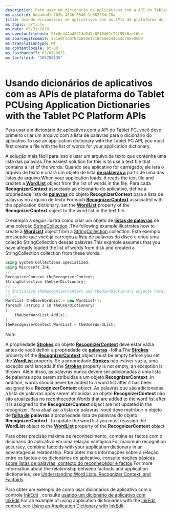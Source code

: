 ```yaml
---
description: Para usar um dicionário de aplicativos com a API do Tablet PC, você deve primeiro criar um arquivo com a lista de palavras para o dicionário do aplicativo.
ms.assetid: 6abadad1-262b-4536-8846-1c06226dc18a
title: Usando dicionários de aplicativos com as APIs de plataforma do Tablet PC
ms.topic: article
ms.date: 05/31/2018
ms.openlocfilehash: 9fc0e444ad2213d945c0210d07c72f9540ae16be
ms.sourcegitcommit: 831e8f3db78ab820e1710cede244553c70e50500
ms.translationtype: MT
ms.contentlocale: pt-BR
ms.lasthandoff: 01/07/2021
ms.locfileid: "105788135"
---
```

# <a name="using-application-dictionaries-with-the-tablet-pc-platform-apis"></a><span data-ttu-id="410b2-103">Usando dicionários de aplicativos com as APIs de plataforma do Tablet PC</span><span class="sxs-lookup"><span data-stu-id="410b2-103">Using Application Dictionaries with the Tablet PC Platform APIs</span></span>

<span data-ttu-id="410b2-104">Para usar um dicionário de aplicativos com a API do Tablet PC, você deve primeiro criar um arquivo com a lista de palavras para o dicionário do aplicativo.</span><span class="sxs-lookup"><span data-stu-id="410b2-104">To use an application dictionary with the Tablet PC API, you must first create a file with the list of words for your application dictionary.</span></span>

<span data-ttu-id="410b2-105">A solução mais fácil para isso é usar um arquivo de texto que contenha uma lista das palavras.</span><span class="sxs-lookup"><span data-stu-id="410b2-105">The easiest solution for this is to use a text file that contains a list of the words.</span></span> <span data-ttu-id="410b2-106">Quando seu aplicativo for carregado, ele lerá o arquivo de texto e criará um objeto de lista [**de palavras a**](inkwordlist-class.md) partir de uma das listas do arquivo.</span><span class="sxs-lookup"><span data-stu-id="410b2-106">When your application loads, it reads the text file and creates a [**WordList**](inkwordlist-class.md) object from the list of words in the file.</span></span> <span data-ttu-id="410b2-107">Para cada [**RecognizerContext**](inkrecognizercontext-class.md) associado ao dicionário do aplicativo, defina a propriedade lista de [**palavras**](/windows/desktop/api/msinkaut/nf-msinkaut-iinkrecognizercontext-get_wordlist) do objeto **RecognizerContext** para a lista de palavras no arquivo de texto.</span><span class="sxs-lookup"><span data-stu-id="410b2-107">For each [**RecognizerContext**](inkrecognizercontext-class.md) associated with the application dictionary, set the [**WordList**](/windows/desktop/api/msinkaut/nf-msinkaut-iinkrecognizercontext-get_wordlist) property of the **RecognizerContext** object to the word list in the text file.</span></span>

<span data-ttu-id="410b2-108">O exemplo a seguir ilustra como criar um objeto de [**listas de palavras**](inkwordlist-class.md) de uma coleção [StringCollection](/dotnet/api/system.collections.specialized.stringcollection?view=netcore-3.1) .</span><span class="sxs-lookup"><span data-stu-id="410b2-108">The following example illustrates how to create a [**WordList**](inkwordlist-class.md) object from a [StringCollection](/dotnet/api/system.collections.specialized.stringcollection?view=netcore-3.1) collection.</span></span> <span data-ttu-id="410b2-109">Este exemplo pressupõe que você já carregou a lista de palavras do disco e criou uma coleção StringCollection dessas palavras.</span><span class="sxs-lookup"><span data-stu-id="410b2-109">This example assumes that you have already loaded the list of words from disk and created a StringCollection collection from these words.</span></span>


```C++
using System.Collections.Specialized;
using Microsoft.Ink;
//...
RecognizerContext theRecognizerContext;
StringCollection theUserDictionary;
//... 
// Initialize theRecognizerContext and theUserDictionary objects here.
//...
WordList theUserWordList = new WordList();
foreach (string s in theUserDictionary)
{
    theUserWordList.Add(s);
}
theRecognizerContext.WordList = theUserWordList;
```



> [!Note]  
> <span data-ttu-id="410b2-110">A propriedade [**Strokes**](/windows/desktop/api/msinkaut/nf-msinkaut-iinkrecognizercontext-get_strokes) do objeto [**RecognizerContext**](inkrecognizercontext-class.md) deve estar vazia antes de você definir a propriedade de [**palavras**](inkwordlist-class.md) -folha.</span><span class="sxs-lookup"><span data-stu-id="410b2-110">The [**Strokes**](/windows/desktop/api/msinkaut/nf-msinkaut-iinkrecognizercontext-get_strokes) property of the [**RecognizerContext**](inkrecognizercontext-class.md) object must be empty before you set the [**WordList**](inkwordlist-class.md) property.</span></span> <span data-ttu-id="410b2-111">Se a propriedade [**Strokes**](/previous-versions/windows/desktop/legacy/ms703293(v=vs.85)) não estiver vazia, uma exceção será lançada.</span><span class="sxs-lookup"><span data-stu-id="410b2-111">If the [**Strokes**](/previous-versions/windows/desktop/legacy/ms703293(v=vs.85)) property is not empty, an exception is thrown.</span></span> <span data-ttu-id="410b2-112">Além disso, as palavras nunca devem ser adicionadas a uma lista de palavras após serem atribuídas a um objeto **RecognizerContext** .</span><span class="sxs-lookup"><span data-stu-id="410b2-112">In addition, words should never be added to a word list after it has been assigned to a **RecognizerContext** object.</span></span> <span data-ttu-id="410b2-113">As palavras que são adicionadas à lista de palavras após serem atribuídas ao objeto **RecognizerContext** não são atualizadas no reconhecedor.</span><span class="sxs-lookup"><span data-stu-id="410b2-113">Words that are added to the word list after it is assigned to the **RecognizerContext** object are not updated in the recognizer.</span></span> <span data-ttu-id="410b2-114">Para atualizar a lista de palavras, você deve reatribuir o objeto de [**folha de**](/windows/desktop/api/msinkaut/nf-msinkaut-iinkrecognizercontext-get_wordlist) **palavras** à propriedade lista de palavras do objeto **RecognizerContext** .</span><span class="sxs-lookup"><span data-stu-id="410b2-114">To update the word list you must reassign the **WordList** object to the [**WordList**](/windows/desktop/api/msinkaut/nf-msinkaut-iinkrecognizercontext-get_wordlist) property of the **RecognizerContext** object.</span></span>

 

<span data-ttu-id="410b2-115">Para obter precisão máxima de reconhecimento, combine as factos com o dicionário do aplicativo em uma relação vantajosa.</span><span class="sxs-lookup"><span data-stu-id="410b2-115">For maximum recognition accuracy, combine factoids with your application dictionary in an advantageous relationship.</span></span> <span data-ttu-id="410b2-116">Para obter mais informações sobre a relação entre os factos e os dicionários do aplicativo, consulte [noções básicas sobre listas de palavras, contexto do reconhecedor e factos](understanding-wordlists--the-recognizercontext--and-factoids.md).</span><span class="sxs-lookup"><span data-stu-id="410b2-116">For more information about the relationship between factoids and application dictionaries, see [Understanding Word Lists, Recognizer Context, and Factoids](understanding-wordlists--the-recognizercontext--and-factoids.md).</span></span>

<span data-ttu-id="410b2-117">Para obter um exemplo de como usar dicionários de aplicativo com o controle [InkEdit](inkedit-control-reference.md) , consulte [usando um dicionário de aplicativo com InkEdit](using-an-application-dictionary-with-inkedit.md).</span><span class="sxs-lookup"><span data-stu-id="410b2-117">For an example of using application dictionaries with the [InkEdit](inkedit-control-reference.md) control, see [Using an Application Dictionary with InkEdit](using-an-application-dictionary-with-inkedit.md).</span></span>

 

 
